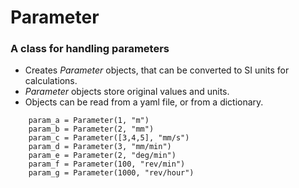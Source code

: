 # Parameter
### A class for handling parameters

- Creates *Parameter* objects, that can be converted to SI units for calculations.
- *Parameter* objects store original values and units.
- Objects can be read from a yaml file, or from a dictionary.


```
    param_a = Parameter(1, "m")
    param_b = Parameter(2, "mm")
    param_c = Parameter([3,4,5], "mm/s")
    param_d = Parameter(3, "mm/min")
    param_e = Parameter(2, "deg/min")
    param_f = Parameter(100, "rev/min")
    param_g = Parameter(1000, "rev/hour")

```
